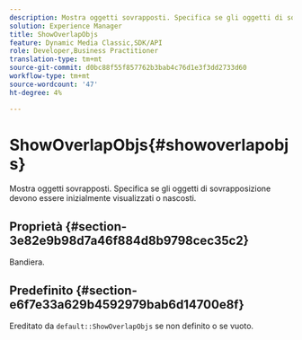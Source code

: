 ```yaml
---
description: Mostra oggetti sovrapposti. Specifica se gli oggetti di sovrapposizione devono essere inizialmente visualizzati o nascosti.
solution: Experience Manager
title: ShowOverlapObjs
feature: Dynamic Media Classic,SDK/API
role: Developer,Business Practitioner
translation-type: tm+mt
source-git-commit: d0bc88f55f857762b3bab4c76d1e3f3dd2733d60
workflow-type: tm+mt
source-wordcount: '47'
ht-degree: 4%

---
```



# ShowOverlapObjs{#showoverlapobjs}

Mostra oggetti sovrapposti. Specifica se gli oggetti di sovrapposizione devono essere inizialmente visualizzati o nascosti.

## Proprietà {#section-3e82e9b98d7a46f884d8b9798cec35c2}

Bandiera.

## Predefinito {#section-e6f7e33a629b4592979bab6d14700e8f}

Ereditato da `default::ShowOverlapObjs` se non definito o se vuoto.
